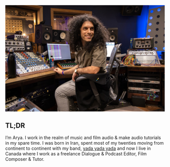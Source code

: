 <img src="/Media/Arya Headshot_edited.jpg" alt="Arya Afshar at Blue Light Studio" width="750">

## TL;DR

I’m Arya. I work in the realm of music and film audio & make audio tutorials in my spare time. I was born in Iran, spent most of my twenties moving from continent to continent with my band, [yada yada yada](/bio) and now I live in Canada where I work as a freelance Dialogue & Podcast Editor, Film Composer & Tutor.
